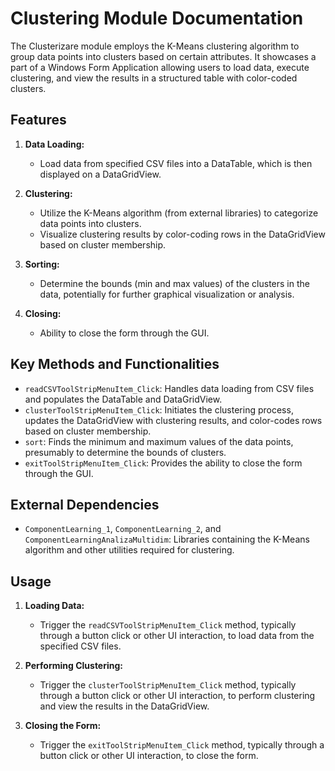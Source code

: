 # Clustering Module Documentation

The Clusterizare module employs the K-Means clustering algorithm to group data points into clusters based on certain attributes. It showcases a part of a Windows Form Application allowing users to load data, execute clustering, and view the results in a structured table with color-coded clusters.

## Features

1. **Data Loading:**
   - Load data from specified CSV files into a DataTable, which is then displayed on a DataGridView.

2. **Clustering:**
   - Utilize the K-Means algorithm (from external libraries) to categorize data points into clusters.
   - Visualize clustering results by color-coding rows in the DataGridView based on cluster membership.

3. **Sorting:**
   - Determine the bounds (min and max values) of the clusters in the data, potentially for further graphical visualization or analysis.

4. **Closing:**
   - Ability to close the form through the GUI.

## Key Methods and Functionalities

- `readCSVToolStripMenuItem_Click`: Handles data loading from CSV files and populates the DataTable and DataGridView.
- `clusterToolStripMenuItem_Click`: Initiates the clustering process, updates the DataGridView with clustering results, and color-codes rows based on cluster membership.
- `sort`: Finds the minimum and maximum values of the data points, presumably to determine the bounds of clusters.
- `exitToolStripMenuItem_Click`: Provides the ability to close the form through the GUI.

## External Dependencies

- `ComponentLearning_1`, `ComponentLearning_2`, and `ComponentLearningAnalizaMultidim`: Libraries containing the K-Means algorithm and other utilities required for clustering.

## Usage

1. **Loading Data:**
   - Trigger the `readCSVToolStripMenuItem_Click` method, typically through a button click or other UI interaction, to load data from the specified CSV files.
   
2. **Performing Clustering:**
   - Trigger the `clusterToolStripMenuItem_Click` method, typically through a button click or other UI interaction, to perform clustering and view the results in the DataGridView.

3. **Closing the Form:**
   - Trigger the `exitToolStripMenuItem_Click` method, typically through a button click or other UI interaction, to close the form.

